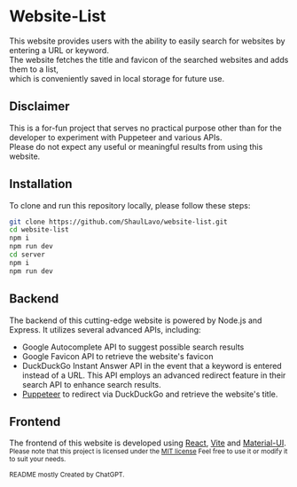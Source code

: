 # Website-List

This website provides users with the ability to easily search for websites by entering a URL or keyword. \
The website fetches the title and favicon of the searched websites and adds them to a list, \
which is conveniently saved in local storage for future use.

## Disclaimer

This is a for-fun project that serves no practical purpose other than for the developer to experiment with Puppeteer and various APIs. \
Please do not expect any useful or meaningful results from using this website. 
## Installation

To clone and run this repository locally, please follow these steps:

```bash
git clone https://github.com/ShaulLavo/website-list.git
cd website-list
npm i
npm run dev
cd server
npm i
npm run dev
```

## Backend

The backend of this cutting-edge website is powered by Node.js and Express. It utilizes several advanced APIs, including:

- Google Autocomplete API to suggest possible search results
- Google Favicon API to retrieve the website's favicon
- DuckDuckGo Instant Answer API in the event that a keyword is entered instead of a URL. This API employs an advanced redirect feature in their search API to enhance search results.
- [Puppeteer](https://pptr.dev/) to redirect via DuckDuckGo and retrieve the website's title.

## Frontend

The frontend of this website is developed using [React](https://reactjs.org/), [Vite](https://vitejs.dev/) and [Material-UI](https://material-ui.com/). \
<sub>
    Please note that this project is licensed under the
    <a href='https://opensource.org/license/mit/'>MIT license</a>
    Feel free to use it or modify it to suit your needs.
</sub>

<sub>
    <p>
        README mostly Created by ChatGPT.
    </p>
</sub>
